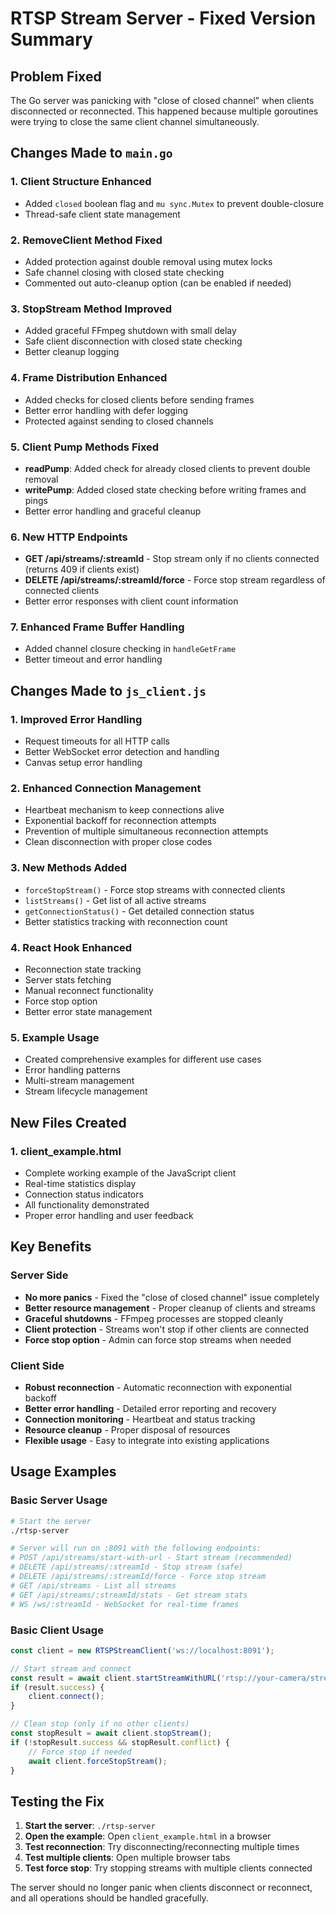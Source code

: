 # RTSP Stream Server - Fixed Version Summary

## Problem Fixed
The Go server was panicking with "close of closed channel" when clients disconnected or reconnected. This happened because multiple goroutines were trying to close the same client channel simultaneously.

## Changes Made to `main.go`

### 1. **Client Structure Enhanced**
- Added `closed` boolean flag and `mu sync.Mutex` to prevent double-closure
- Thread-safe client state management

### 2. **RemoveClient Method Fixed**
- Added protection against double removal using mutex locks
- Safe channel closing with closed state checking
- Commented out auto-cleanup option (can be enabled if needed)

### 3. **StopStream Method Improved**
- Added graceful FFmpeg shutdown with small delay
- Safe client disconnection with closed state checking
- Better cleanup logging

### 4. **Frame Distribution Enhanced**
- Added checks for closed clients before sending frames
- Better error handling with defer logging
- Protected against sending to closed channels

### 5. **Client Pump Methods Fixed**
- **readPump**: Added check for already closed clients to prevent double removal
- **writePump**: Added closed state checking before writing frames and pings
- Better error handling and graceful cleanup

### 6. **New HTTP Endpoints**
- **GET /api/streams/:streamId** - Stop stream only if no clients connected (returns 409 if clients exist)
- **DELETE /api/streams/:streamId/force** - Force stop stream regardless of connected clients
- Better error responses with client count information

### 7. **Enhanced Frame Buffer Handling**
- Added channel closure checking in `handleGetFrame`
- Better timeout and error handling

## Changes Made to `js_client.js`

### 1. **Improved Error Handling**
- Request timeouts for all HTTP calls
- Better WebSocket error detection and handling
- Canvas setup error handling

### 2. **Enhanced Connection Management**
- Heartbeat mechanism to keep connections alive
- Exponential backoff for reconnection attempts
- Prevention of multiple simultaneous reconnection attempts
- Clean disconnection with proper close codes

### 3. **New Methods Added**
- `forceStopStream()` - Force stop streams with connected clients
- `listStreams()` - Get list of all active streams
- `getConnectionStatus()` - Get detailed connection status
- Better statistics tracking with reconnection count

### 4. **React Hook Enhanced**
- Reconnection state tracking
- Server stats fetching
- Manual reconnect functionality
- Force stop option
- Better error state management

### 5. **Example Usage**
- Created comprehensive examples for different use cases
- Error handling patterns
- Multi-stream management
- Stream lifecycle management

## New Files Created

### 1. **client_example.html**
- Complete working example of the JavaScript client
- Real-time statistics display
- Connection status indicators
- All functionality demonstrated
- Proper error handling and user feedback

## Key Benefits

### Server Side
- **No more panics** - Fixed the "close of closed channel" issue completely
- **Better resource management** - Proper cleanup of clients and streams
- **Graceful shutdowns** - FFmpeg processes are stopped cleanly
- **Client protection** - Streams won't stop if other clients are connected
- **Force stop option** - Admin can force stop streams when needed

### Client Side
- **Robust reconnection** - Automatic reconnection with exponential backoff
- **Better error handling** - Detailed error reporting and recovery
- **Connection monitoring** - Heartbeat and status tracking
- **Resource cleanup** - Proper disposal of resources
- **Flexible usage** - Easy to integrate into existing applications

## Usage Examples

### Basic Server Usage
```bash
# Start the server
./rtsp-server

# Server will run on :8091 with the following endpoints:
# POST /api/streams/start-with-url - Start stream (recommended)
# DELETE /api/streams/:streamId - Stop stream (safe)
# DELETE /api/streams/:streamId/force - Force stop stream
# GET /api/streams - List all streams
# GET /api/streams/:streamId/stats - Get stream stats
# WS /ws/:streamId - WebSocket for real-time frames
```

### Basic Client Usage
```javascript
const client = new RTSPStreamClient('ws://localhost:8091');

// Start stream and connect
const result = await client.startStreamWithURL('rtsp://your-camera/stream');
if (result.success) {
    client.connect();
}

// Clean stop (only if no other clients)
const stopResult = await client.stopStream();
if (!stopResult.success && stopResult.conflict) {
    // Force stop if needed
    await client.forceStopStream();
}
```

## Testing the Fix

1. **Start the server**: `./rtsp-server`
2. **Open the example**: Open `client_example.html` in a browser
3. **Test reconnection**: Try disconnecting/reconnecting multiple times
4. **Test multiple clients**: Open multiple browser tabs
5. **Test force stop**: Try stopping streams with multiple clients connected

The server should no longer panic when clients disconnect or reconnect, and all operations should be handled gracefully.
